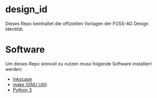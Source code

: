 # design_id
Dieses Repo beinhaltet die offiziellen Vorlagen der FOSS-AG Design Identität.

# Software

Um dieses Repo sinnvoll zu nutzen muss folgende Software installiert werden:

- [Inkscape](https://inkscape.org/download)
- [make (GNU Util)](https://www.gnu.org/software/make/)
- [Python 3](https://www.python.org/)

